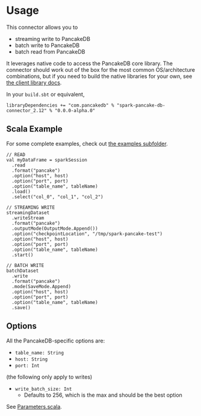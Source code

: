 # Usage

This connector allows you to
* streaming write to PancakeDB
* batch write to PancakeDB
* batch read from PancakeDB

It leverages native code to access the PancakeDB core library.
The connector should work out of the box for the most common
OS/architecture combinations, but if you need to build the native libraries
for your own, see [the client library docs](https://github.com/pancake-db/pancake-scala-client#Requirements).

In your `build.sbt` or equivalent,

```
libraryDependencies += "com.pancakedb" % "spark-pancake-db-connector_2.12" % "0.0.0-alpha.0"
```

## Scala Example

For some complete examples, check out
[the examples subfolder](https://github.com/pancake-db/spark-pancake-connector/tree/main/examples).

```
// READ
val myDataFrame = sparkSession
  .read
  .format("pancake")
  .option("host", host)
  .option("port", port)
  .option("table_name", tableName)
  .load()
  .select("col_0", "col_1", "col_2")
  
// STREAMING WRITE
streamingDataset
  .writeStream
  .format("pancake")
  .outputMode(OutputMode.Append())
  .option("checkpointLocation", "/tmp/spark-pancake-test")
  .option("host", host)
  .option("port", port)
  .option("table_name", tableName)
  .start()
  
// BATCH WRITE
batchDataset
  .write
  .format("pancake")
  .mode(SaveMode.Append)
  .option("host", host)
  .option("port", port)
  .option("table_name", tableName)
  .save()
```

## Options

All the PancakeDB-specific options are:
* `table_name: String`
* `host: String`
* `port: Int`

(the following only apply to writes)
* `write_batch_size: Int`
  * Defaults to 256, which is the max and should be the best option

See [Parameters.scala](https://github.com/pancake-db/spark-pancake-connector/blob/main/src/main/scala/com/pancakedb/spark/Parameters.scala).
